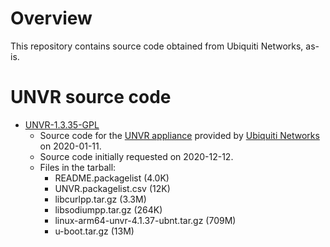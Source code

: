 # Overview

This repository contains source code obtained from Ubiquiti Networks, as-is.

# UNVR source code

* [UNVR-1.3.35-GPL](UNVR-1.3.35-GPL)
    * Source code for the [UNVR appliance](https://store.ui.com/collections/unifi-protect-nvr/products/unifi-protect-nvr) provided by [Ubiquiti Networks](mailto:opensource-requests@ui.com) on 2020-01-11.
    * Source code initially requested on 2020-12-12.
    * Files in the tarball:
        * README.packagelist (4.0K)
        * UNVR.packagelist.csv (12K)
        * libcurlpp.tar.gz (3.3M)
        * libsodiumpp.tar.gz (264K)
        * linux-arm64-unvr-4.1.37-ubnt.tar.gz (709M)
        * u-boot.tar.gz (13M)
